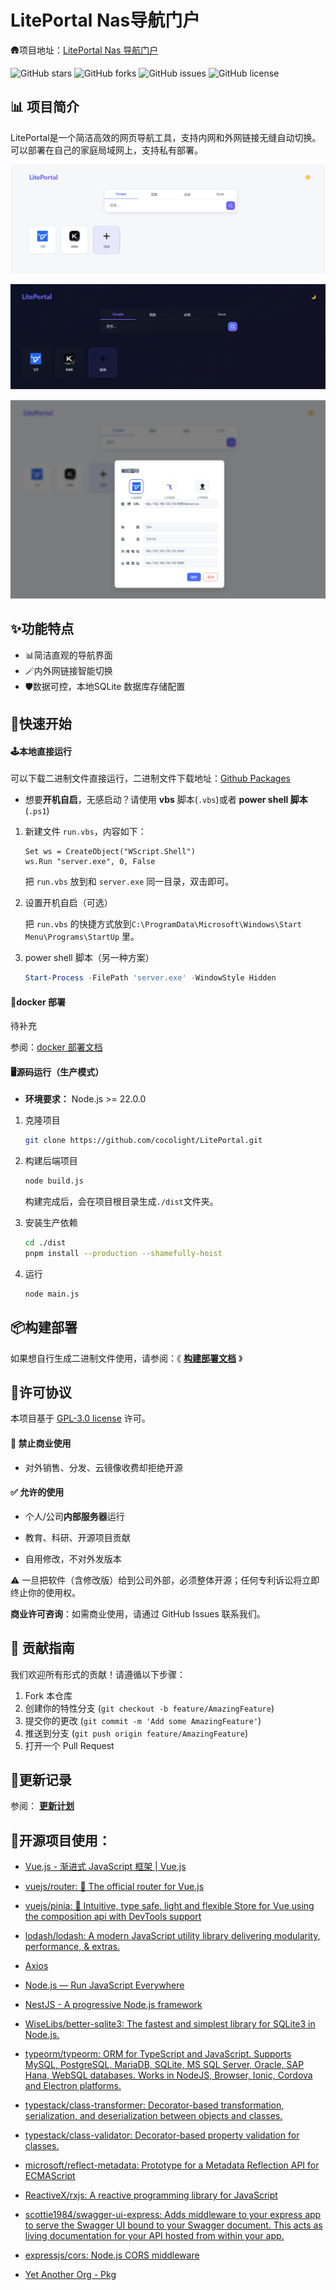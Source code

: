 # LitePortal Nas导航门户

🛖项目地址：[LitePortal  Nas 导航门户](https://github.com/cocolight/LitePortal)



![GitHub stars](https://img.shields.io/github/stars/cocolight/LitePortal)   ![GitHub forks](https://img.shields.io/github/forks/cocolight/LitePortal)   ![GitHub issues](https://img.shields.io/github/issues/cocolight/LitePortal)   ![GitHub license](https://img.shields.io/github/license/cocolight/LitePortal)

## 📊 项目简介

LitePortal是一个简洁高效的网页导航工具，支持内网和外网链接无缝自动切换。可以部署在自己的家庭局域网上，支持私有部署。



![image-20250823084643150](./docs/image-20250823084643150.png)

![image-20250823084742186](./docs/image-20250823084742186.png)

![image-20250823084848140](./docs/image-20250823084848140.png)

## ✨功能特点

- 📊简洁直观的导航界面
- 🪄内外网链接智能切换
- 🛡️数据可控，本地SQLite 数据库存储配置

## 🚀快速开始

#### 🕹️本地直接运行

可以下载二进制文件直接运行，二进制文件下载地址：[Github Packages](https://github.com/cocolight?tab=packages&repo_name=LitePortal)

+ 想要**开机自启**，无感启动？请使用 **vbs** 脚本(`.vbs`)或者 **power shell 脚本**(`.ps1`)

1. 新建文件 `run.vbs`，内容如下：

   ```vbscript
   Set ws = CreateObject("WScript.Shell")
   ws.Run "server.exe", 0, False
   ```

   把 `run.vbs` 放到和 `server.exe` 同一目录，双击即可。

2. 设置开机自启（可选）

      把 `run.vbs` 的快捷方式放到`C:\ProgramData\Microsoft\Windows\Start Menu\Programs\StartUp` 里。

3. power shell 脚本（另一种方案）

      ```powershell
      Start-Process -FilePath 'server.exe' -WindowStyle Hidden
      ```

      

#### 📀docker 部署

待补充

参阅：[docker 部署文档](./docs/Docker部署.md)

#### 🖥️源码运行（生产模式）

- **环境要求：** Node.js >= 22.0.0

  

1. 克隆项目

   ```bash
   git clone https://github.com/cocolight/LitePortal.git
   ```

2. 构建后端项目

   ```bash
   node build.js
   ```

   构建完成后，会在项目根目录生成`./dist`文件夹。

3. 安装生产依赖

   ```bash
   cd ./dist
   pnpm install --production --shamefully-hoist
   ```

4. 运行

   ```bash
   node main.js
   ```



## 📦构建部署

如果想自行生成二进制文件使用，请参阅：《 [**构建部署文档**](./docs/构建部署文档.md) 》



## 📄许可协议

本项目基于 [GPL-3.0 license](./LICENSE) 许可。

#### 🚫 禁止商业使用
+ 对外销售、分发、云镜像收费却拒绝开源  

#### ✅ 允许的使用
+ 个人/公司**内部服务器**运行  

+ 教育、科研、开源项目贡献  

+ 自用修改，不对外发版本

  

⚠️ 一旦把软件（含修改版）给到公司外部，必须整体开源；任何专利诉讼将立即终止你的使用权。

  

**商业许可咨询**：如需商业使用，请通过 GitHub Issues 联系我们。



## 🤝 贡献指南

我们欢迎所有形式的贡献！请遵循以下步骤：

1. Fork 本仓库
2. 创建你的特性分支 (`git checkout -b feature/AmazingFeature`)
3. 提交你的更改 (`git commit -m 'Add some AmazingFeature'`)
4. 推送到分支 (`git push origin feature/AmazingFeature`)
5. 打开一个 Pull Request



## 📜更新记录

参阅： **[更新计划](./docs/开发计划.md)** 





## 🔗开源项目使用：

+ [Vue.js - 渐进式 JavaScript 框架 | Vue.js](https://cn.vuejs.org/)
+ [vuejs/router: 🚦 The official router for Vue.js](https://github.com/vuejs/router)
+ [vuejs/pinia: 🍍 Intuitive, type safe, light and flexible Store for Vue using the composition api with DevTools support](https://github.com/vuejs/pinia)
+ [lodash/lodash: A modern JavaScript utility library delivering modularity, performance, & extras.](https://github.com/lodash/lodash)
+ [Axios](https://axios-http.com/)
+ [Node.js — Run JavaScript Everywhere](https://nodejs.org/zh-cn)
+ [NestJS - A progressive Node.js framework](https://nestjs.com/)
+ [WiseLibs/better-sqlite3: The fastest and simplest library for SQLite3 in Node.js.](https://github.com/WiseLibs/better-sqlite3)
+ [typeorm/typeorm: ORM for TypeScript and JavaScript. Supports MySQL, PostgreSQL, MariaDB, SQLite, MS SQL Server, Oracle, SAP Hana, WebSQL databases. Works in NodeJS, Browser, Ionic, Cordova and Electron platforms.](https://github.com/typeorm/typeorm)
+ [typestack/class-transformer: Decorator-based transformation, serialization, and deserialization between objects and classes.](https://github.com/typestack/class-transformer)
+ [typestack/class-validator: Decorator-based property validation for classes.](https://github.com/typestack/class-validator)
+ [microsoft/reflect-metadata: Prototype for a Metadata Reflection API for ECMAScript](https://github.com/microsoft/reflect-metadata)
+ [ReactiveX/rxjs: A reactive programming library for JavaScript](https://github.com/reactivex/rxjs)
+ [scottie1984/swagger-ui-express: Adds middleware to your express app to serve the Swagger UI bound to your Swagger document. This acts as living documentation for your API hosted from within your app.](https://github.com/scottie1984/swagger-ui-express)
+ [expressjs/cors: Node.js CORS middleware](https://github.com/expressjs/cors)

+ [Yet Another Org - Pkg](https://github.com/yao-pkg)

